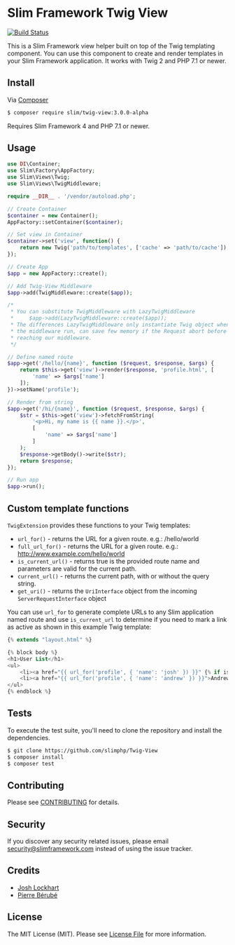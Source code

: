 # Slim Framework Twig View

[![Build Status](https://travis-ci.org/slimphp/Twig-View.svg?branch=master)](https://travis-ci.org/slimphp/Twig-View)

This is a Slim Framework view helper built on top of the Twig templating component. You can use this component to create and render templates in your Slim Framework application. It works with Twig 2 and PHP 7.1 or newer.

## Install

Via [Composer](https://getcomposer.org/)

```bash
$ composer require slim/twig-view:3.0.0-alpha
```

Requires Slim Framework 4 and PHP 7.1 or newer.

## Usage

```php
use DI\Container;
use Slim\Factory\AppFactory;
use Slim\Views\Twig;
use Slim\Views\TwigMiddleware;

require __DIR__ . '/vendor/autoload.php';

// Create Container
$container = new Container();
AppFactory::setContainer($container);

// Set view in Container
$container->set('view', function() {
    return new Twig('path/to/templates', ['cache' => 'path/to/cache']);
});

// Create App
$app = new AppFactory::create();

// Add Twig-View Middleware
$app->add(TwigMiddleware::create($app));

/*
 * You can substitute TwigMiddleware with LazyTwigMiddleware
 *     $app->add(LazyTwigMiddleware::create($app));
 * The differences LazyTwigMiddleware only instantiate Twig object when
 * the middleware run, can save few memory if the Request abort before
 * reaching our middleware.
 */

// Define named route
$app->get('/hello/{name}', function ($request, $response, $args) {
    return $this->get('view')->render($response, 'profile.html', [
        'name' => $args['name']
    ]);
})->setName('profile');

// Render from string
$app->get('/hi/{name}', function ($request, $response, $args) {
    $str = $this->get('view')->fetchFromString(
        '<p>Hi, my name is {{ name }}.</p>',
        [
            'name' => $args['name']
        ]
    );
    $response->getBody()->write($str);
    return $response;
});

// Run app
$app->run();
```

## Custom template functions

`TwigExtension` provides these functions to your Twig templates:

* `url_for()` - returns the URL for a given route. e.g.: /hello/world
* `full_url_for()` - returns the URL for a given route. e.g.: http://www.example.com/hello/world
* `is_current_url()` - returns true is the provided route name and parameters are valid for the current path.
* `current_url()` - returns the current path, with or without the query string.
* `get_uri()` - returns the `UriInterface` object from the incoming `ServerRequestInterface` object

You can use `url_for` to generate complete URLs to any Slim application named route and use `is_current_url` to determine if you need to mark a link as active as shown in this example Twig template:

```php
{% extends "layout.html" %}

{% block body %}
<h1>User List</h1>
<ul>
    <li><a href="{{ url_for('profile', { 'name': 'josh' }) }}" {% if is_current_url('profile', { 'name': 'josh' }) %}class="active"{% endif %}>Josh</a></li>
    <li><a href="{{ url_for('profile', { 'name': 'andrew' }) }}">Andrew</a></li>
</ul>
{% endblock %}
```

## Tests

To execute the test suite, you'll need to clone the repository and install the dependencies.

```bash
$ git clone https://github.com/slimphp/Twig-View
$ composer install
$ composer test
```

## Contributing

Please see [CONTRIBUTING](CONTRIBUTING.md) for details.

## Security

If you discover any security related issues, please email security@slimframework.com instead of using the issue tracker.

## Credits

- [Josh Lockhart](https://github.com/codeguy)
- [Pierre Bérubé](https://github.com/l0gicgate)

## License

The MIT License (MIT). Please see [License File](LICENSE.md) for more information.
